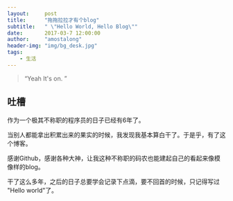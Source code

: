 ```yaml
---
layout:     post
title:      "拖拖拉拉才有个blog"
subtitle:   " \"Hello World, Hello Blog\""
date:       2017-03-7 12:00:00
author:     "amostalong"
header-img: "img/bg_desk.jpg"
tags:
    - 生活
---
```


> “Yeah It's on. ”


## 吐槽

作为一个极其不称职的程序员的日子已经有6年了。

当别人都能拿出积累出来的果实的时候，我发现我基本算白干了。于是乎，有了这个博客。

感谢Github，感谢各种大神，让我这种不称职的码农也能建起自己的看起来像模像样的blog。

干了这么多年，之后的日子总要学会记录下点滴，要不回首的时候，只记得写过 "Hello world"了。




